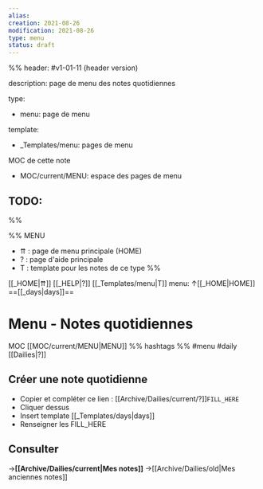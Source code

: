 ```yaml
---
alias:
creation: 2021-08-26
modification: 2021-08-26
type: menu
status: draft
---
```


%%
header: #v1-01-11 (header version)

description: page de menu des notes quotidiennes

type:
- menu: page de menu

template:
- _Templates/menu: pages de menu

MOC de cette note
- MOC/current/MENU: espace des pages de menu

TODO:
- 
%%

%% MENU
- ⇈ : page de menu principale (HOME)
- ? : page d'aide principale
- T : template pour les notes de ce type
%%

[[_HOME|⇈]] [[_HELP|?]] [[_Templates/menu|T]] menu: ↑[[_HOME|HOME]] ==[[_days|days]]==

# Menu - Notes quotidiennes
MOC [[MOC/current/MENU|MENU]] %% hashtags %% #menu #daily [[Dailies|?]] 

## Créer une note quotidienne
- Copier et compléter ce lien :
[[Archive/Dailies/current/?]]``FILL_HERE``
- Cliquer dessus
- Insert template [[_Templates/days|days]]
- Renseigner les FILL_HERE

## Consulter
->**[[Archive/Dailies/current|Mes notes]]**
->[[Archive/Dailies/old|Mes anciennes notes]]
